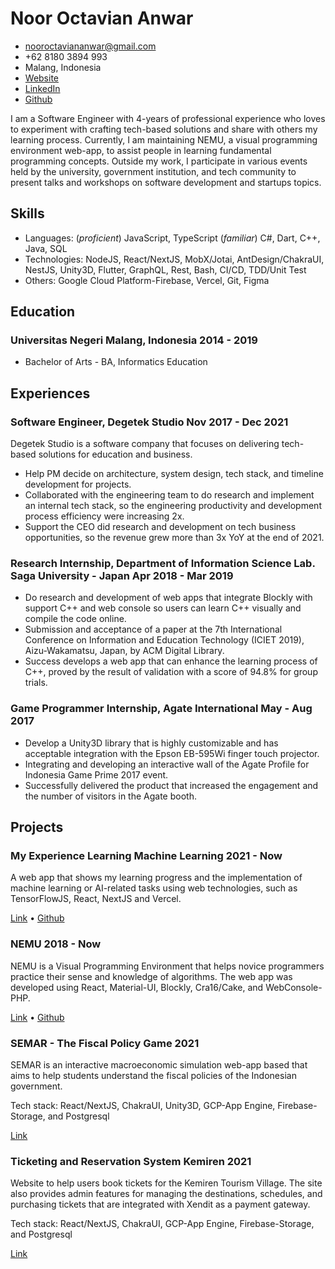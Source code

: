 # Noor Octavian Anwar

- <nooroctaviananwar@gmail.com>
- +62 8180 3894 993
- Malang, Indonesia
- [Website](https://alvin.vercel.app)
- [LinkedIn](https://www.linkedin.com/in/noor-octavian-anwar-alvin)
- [Github](https://github.com/arrokh)

I am a Software Engineer with 4-years of professional experience who loves to experiment with crafting tech-based solutions and share with others my learning process. Currently, I am maintaining NEMU, a visual programming environment web-app, to assist people in learning fundamental programming concepts. Outside my work, I participate in various events held by the university, government institution, and tech community to present talks and workshops on software development and startups topics.

## Skills

 - Languages: (*proficient*) JavaScript, TypeScript (*familiar*) C#, Dart, C++, Java, SQL
 - Technologies: NodeJS, React/NextJS, MobX/Jotai, AntDesign/ChakraUI, NestJS, Unity3D, Flutter, GraphQL, Rest, Bash, CI/CD, TDD/Unit Test
 - Others: Google Cloud Platform-Firebase, Vercel, Git, Figma

## Education

### <span>Universitas Negeri Malang, Indonesia</span> <span>2014 - 2019</span>

  - Bachelor of Arts - BA, Informatics Education 

## Experiences

### <span>Software Engineer, Degetek Studio</span> <span>Nov 2017 - Dec 2021</span>

Degetek Studio is a software company that focuses on delivering tech-based solutions for education and business. 

- Help PM decide on architecture, system design, tech stack, and timeline development for projects.
- Collaborated with the engineering team to do research and implement an internal tech stack, so the engineering productivity and development process efficiency were increasing 2x.
- Support the CEO did research and development on tech business opportunities, so the revenue grew more than 3x YoY at the end of 2021.

### <span>Research Internship, Department of Information Science Lab.<br/>Saga University - Japan</span> <span>Apr 2018 - Mar 2019</span>

- Do research and development of web apps that integrate Blockly with support C++ and web console so users can learn C++ visually and compile the code online. 
- Submission and acceptance of a paper at the 7th International Conference on Information and Education Technology (ICIET 2019), Aizu-Wakamatsu, Japan, by ACM Digital Library.
- Success develops a web app that can enhance the learning process of C++, proved by the result of validation with a score of 94.8% for group trials. 

### <span>Game Programmer Internship, Agate International</span> <span>May - Aug 2017</span>

- Develop a Unity3D library that is highly customizable and has acceptable integration with the Epson EB-595Wi finger touch projector. 
- Integrating and developing an interactive wall of the Agate Profile for Indonesia Game Prime 2017 event.
- Successfully delivered the product that increased the engagement and the number of visitors in the Agate booth.

## Projects

### <span>My Experience Learning Machine Learning</span> <span>2021 - Now</span>

A web app that shows my learning progress and the implementation of machine learning or AI-related tasks using web technologies, such as TensorFlowJS, React, NextJS and Vercel.

[Link](https://my-experience-learning-machine-learning.vercel.app) • [Github](https://github.com/arrokh/arrokh-mplml)

### <span>NEMU</span> <span>2018 - Now</span>

NEMU is a Visual Programming Environment that helps novice programmers practice their sense and knowledge of algorithms. The web app was developed using React, Material-UI, Blockly, Cra16/Cake, and WebConsole-PHP.

<!-- [Link](http://nemu-vpe.herokuapp.com) • [Github](https://github.com/arrokh/nemu) -->
[Link](https://nemu-domjudge.herokuapp.com/) • [Github](https://github.com/arrokh/nemu)

### <span>SEMAR - The Fiscal Policy Game</span> <span>2021</span>

SEMAR is an interactive macroeconomic simulation web-app based that aims to help students understand the fiscal policies of the Indonesian government. 

Tech stack:  React/NextJS, ChakraUI, Unity3D, GCP-App Engine, Firebase-Storage, and Postgresql

[Link](https://semar-game.vercel.app/)

### <span>Ticketing and Reservation System Kemiren</span> <span>2021</span>

Website to help users book tickets for the Kemiren Tourism Village. The site also provides admin features for managing the destinations, schedules, and purchasing tickets that are integrated with Xendit as a payment gateway.

Tech stack:  React/NextJS, ChakraUI, GCP-App Engine, Firebase-Storage, and Postgresql

[Link](http://kemiren.vercel.app/)
